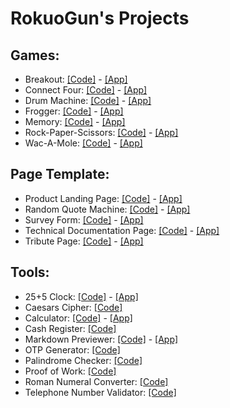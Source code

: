 # RokuoGun's Projects

## Games: 
+ Breakout: [[Code]](https://github.com/RokuoGun/rokuogun.github.io/tree/main/projects/games/breakout) - [[App]](https://rokuogun.github.io/projects/games/breakout/breakout.html)
+ Connect Four: [[Code]](https://github.com/RokuoGun/rokuogun.github.io/tree/main/projects/games/connect_four) - [[App]](https://rokuogun.github.io/projects/games/connect_four/connect_four.html)
+ Drum Machine: [[Code]](https://github.com/RokuoGun/rokuogun.github.io/tree/main/projects/games/drum_machine) - [[App]](https://rokuogun.github.io/projects/games/drum_machine/drum_machine.html)
+ Frogger: [[Code]](https://github.com/RokuoGun/rokuogun.github.io/tree/main/projects/games/frogger) - [[App]](https://rokuogun.github.io/projects/games/frogger/frogger.html)
+ Memory: [[Code]](https://github.com/RokuoGun/rokuogun.github.io/tree/main/projects/games/memory) - [[App]](https://rokuogun.github.io/projects/games/memory/memory.html)
+ Rock-Paper-Scissors: [[Code]](https://github.com/RokuoGun/rokuogun.github.io/tree/main/projects/games/rock-paper-scissors) - [[App]](https://rokuogun.github.io/projects/games/rock-paper-scissors/rock-paper-scissors.html)
+ Wac-A-Mole: [[Code]](https://github.com/RokuoGun/rokuogun.github.io/tree/main/projects/games/wac-a-mole) - [[App]](https://rokuogun.github.io/projects/games/wac-a-mole/wac-a-mole.html)

## Page Template:
+ Product Landing Page: [[Code]](https://github.com/RokuoGun/rokuogun.github.io/tree/main/projects/page_template/product_landing_page) - [[App]](https://rokuogun.github.io/projects/page_template/product_landning_page/product_landning_page.html)
+ Random Quote Machine: [[Code]](https://github.com/RokuoGun/rokuogun.github.io/tree/main/projects/page_template/random_quote_machine) - [[App]](https://rokuogun.github.io/projects/page_template/random_quote_machine/random_quote_machine.html)
+ Survey Form: [[Code]](https://github.com/RokuoGun/rokuogun.github.io/tree/main/projects/page_template/survey_form) - [[App]](https://rokuogun.github.io/projects/page_template/survey_form/survey_form.html)
+ Technical Documentation Page: [[Code]](https://github.com/RokuoGun/rokuogun.github.io/tree/main/projects/page_template/tech_doc_page) - [[App]](https://rokuogun.github.io/projects/page_template/tech_doc_page/tech_doc_page.html)
+ Tribute Page: [[Code]](https://github.com/RokuoGun/rokuogun.github.io/tree/main/projects/page_template/tribute_page) - [[App]](https://rokuogun.github.io/projects/page_template/tribute_page/tribute_page.html)

## Tools:
+ 25+5 Clock: [[Code]](https://github.com/RokuoGun/rokuogun.github.io/tree/main/projects/tools/25+5_clock) - [[App]](https://rokuogun.github.io/projects/tools/25+5_clock/25+5_clock.html)
+ Caesars Cipher: [[Code]](https://github.com/RokuoGun/rokuogun.github.io/tree/main/projects/tools/caesars_cipher)
+ Calculator: [[Code]](https://github.com/RokuoGun/rokuogun.github.io/tree/main/projects/tools/calculator) - [[App]](https://rokuogun.github.io/projects/tools/calculator/calculator.html)
+ Cash Register: [[Code]](https://github.com/RokuoGun/rokuogun.github.io/tree/main/projects/tools/cash_register)
+ Markdown Previewer: [[Code]](https://github.com/RokuoGun/rokuogun.github.io/tree/main/projects/tools/markdown_previewer) - [[App]](https://rokuogun.github.io/projects/tools/markdown_previewer/markdown_previewer.html)
+ OTP Generator: [[Code]](https://github.com/RokuoGun/rokuogun.github.io/tree/main/projects/tools/otp_generator)
+ Palindrome Checker: [[Code]](https://github.com/RokuoGun/rokuogun.github.io/tree/main/projects/tools/palindrome_checker)
+ Proof of Work: [[Code]](https://github.com/RokuoGun/rokuogun.github.io/tree/main/projects/tools/proof_of_work)
+ Roman Numeral Converter: [[Code]](https://github.com/RokuoGun/rokuogun.github.io/tree/main/projects/tools/roman_numeral_converter)
+ Telephone Number Validator: [[Code]](https://github.com/RokuoGun/rokuogun.github.io/tree/main/projects/tools/telephone_number_validator)